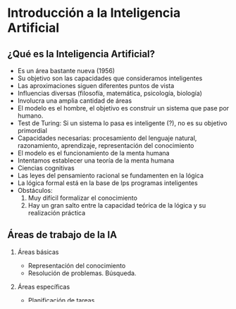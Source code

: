 # Introducción a la Inteligencia Artificial

## ¿Qué es la Inteligencia Artificial?

* Es un área bastante nueva (1956)
* Su objetivo son las capacidades que consideramos inteligentes
* Las aproximaciones siguen diferentes puntos de vista
* Influencias diversas (filosofía, matemática, psicología, biología)
* Involucra una amplia cantidad de áreas
* El modelo es el hombre, el objetivo es construir un sistema que pase por humano. 
* Test de Turing: Si un sistema lo pasa es inteligente (?), no es su objetivo primordial
* Capacidades necesarias: procesamiento del lenguaje natural, razonamiento, aprendizaje, representación del conocimiento
* El modelo es el funcionamiento de la menta humana
* Intentamos establecer una teoría de la menta humana
* Ciencias cognitivas
* Las leyes del pensamiento racional se fundamenten en la lógica
* La lógica formal está en la base de lps programas inteligentes
* Obstáculos:
    1. Muy difícil formalizar el conocimiento
    2. Hay un gran salto entre la capacidad teórica de la lógica y su realización práctica
    
## Áreas de trabajo de la IA

1. Áreas básicas
    
    - Representación del conocimiento
    - Resolución de problemas. Búsqueda. 

2. Áreas específicas

    - Planificación de tareas
    - Tratamiento del lenguaje natural
    - Sistemas basados en el conocimiento
    - Percepción
    - Aprendizaje automático
    - Agentes autónomos
    
